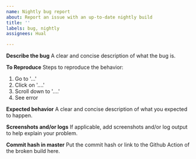 ```yaml
---
name: Nightly bug report
about: Report an issue with an up-to-date nightly build
title: ''
labels: bug, nightly
assignees: Hual

---
```


**Describe the bug**
A clear and concise description of what the bug is.

**To Reproduce**
Steps to reproduce the behavior:
1. Go to '...'
2. Click on '....'
3. Scroll down to '....'
4. See error

**Expected behavior**
A clear and concise description of what you expected to happen.

**Screenshots and/or logs**
If applicable, add screenshots and/or log output to help explain your problem.

**Commit hash in master**
Put the commit hash or link to the Github Action of the broken build here.
